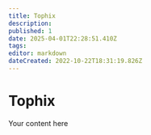 ```yaml
---
title: Tophix
description: 
published: 1
date: 2025-04-01T22:28:51.410Z
tags: 
editor: markdown
dateCreated: 2022-10-22T18:31:19.826Z
---
```


# Tophix
Your content here
